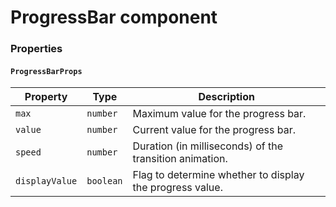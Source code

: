 # ProgressBar component

### Properties

#### `ProgressBarProps`

| Property       | Type      | Description                                              |
| -------------- | --------- | -------------------------------------------------------- |
| `max`          | `number`  | Maximum value for the progress bar.                      |
| `value`        | `number`  | Current value for the progress bar.                      |
| `speed`        | `number`  | Duration (in milliseconds) of the transition animation.  |
| `displayValue` | `boolean` | Flag to determine whether to display the progress value. |
